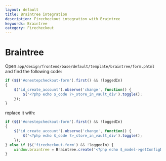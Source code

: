 ```yaml
---
layout: default
title: Braintree integration
description: Firecheckout integration with Braintree
keywords: Braintree
category: Firecheckout
---
```


# Braintree

Open `app/design/frontend/base/default/template/braintree/form.phtml`
and find the following code:

```javascript
if ($$('#onestepcheckout-form').first() && !loggedIn)
{
    $('id_create_account').observe('change', function() {
        $('<?php echo $_code ?>_store_in_vault_div').toggle();
    });
}
```

replace it with:

```javascript
if ($$('#onestepcheckout-form').first() && !loggedIn)
{
    $('id_create_account').observe('change', function() {
        $('<?php echo $_code ?>_store_in_vault_div').toggle();
    });
} else if ($('firecheckout-form') && !loggedIn) {
    window.braintree = Braintree.create('<?php echo $_model->getConfigData('client_side_encryption_key') ?>');
}
```
